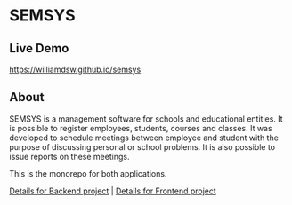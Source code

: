 # SEMSYS

## Live Demo

https://williamdsw.github.io/semsys

## About

SEMSYS is a management software for schools and educational entities. It is possible to register employees, students, courses and classes. It was developed to schedule meetings between employee and student with the purpose of discussing personal or school problems. It is also possible to issue reports on these meetings.

This is the monorepo for both applications.

[Details for Backend project](https://github.com/williamdsw/semsys/tree/master/backend) | 
[Details for Frontend project](https://github.com/williamdsw/semsystree/master/frontend)
